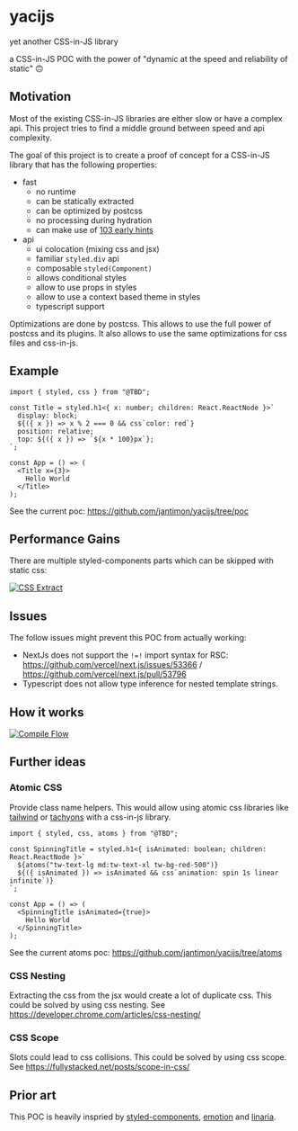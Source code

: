 # yacijs

yet another CSS-in-JS library

a CSS-in-JS POC with the power of "dynamic at the speed and reliability of static" 🙃

## Motivation

Most of the existing CSS-in-JS libraries are either slow or have a complex api. This project tries to find a middle ground between speed and api complexity.

The goal of this project is to create a proof of concept for a CSS-in-JS library that has the following properties:

 - fast
   - no runtime
   - can be statically extracted
   - can be optimized by postcss
   - no processing during hydration
   - can make use of [103 early hints](https://developer.mozilla.org/en-US/docs/Web/HTTP/Status/103)
 - api
   - ui colocation (mixing css and jsx)
   - familiar `styled.div` api
   - composable `styled(Component)`
   - allows conditional styles
   - allow to use props in styles
   - allow to use a context based theme in styles
   - typescript support

Optimizations are done by postcss. This allows to use the full power of postcss and its plugins. It also allows to use the same optimizations for css files and css-in-js.

## Example

```tsx
import { styled, css } from "@TBD";

const Title = styled.h1<{ x: number; children: React.ReactNode }>`
  display: block;
  ${({ x }) => x % 2 === 0 && css`color: red`}
  position: relative;
  top: ${({ x }) => `${x * 100}px`};
`;

const App = () => (
  <Title x={3}>
    Hello World
  </Title>
);
```

See the current poc:
https://github.com/jantimon/yacijs/tree/poc

## Performance Gains

There are multiple styled-components parts which can be skipped with static css:

[![CSS Extract](https://raw.githubusercontent.com/jantimon/yacijs/main/css-extract.gif)](https://raw.githubusercontent.com/jantimon/yacijs/main/css-extract.gif)

## Issues

The follow issues might prevent this POC from actually working:

 - NextJs does not support the `!=!` import syntax for RSC: https://github.com/vercel/next.js/issues/53366 / https://github.com/vercel/next.js/pull/53796
 - Typescript does not allow type inference for nested template strings.

## How it works

[![Compile Flow](https://raw.githubusercontent.com/jantimon/yacijs/main/compile-flow.webp)](https://raw.githubusercontent.com/jantimon/yacijs/main/compile-flow.webp)

## Further ideas

### Atomic CSS

Provide class name helpers. This would allow using atomic css libraries like [tailwind](https://tailwindcss.com/) or [tachyons](https://tachyons.io/) with a css-in-js library.

```tsx
import { styled, css, atoms } from "@TBD";

const SpinningTitle = styled.h1<{ isAnimated: boolean; children: React.ReactNode }>`
  ${atoms("tw-text-lg md:tw-text-xl tw-bg-red-500")}
  ${({ isAnimated }) => isAnimated && css`animation: spin 1s linear infinite`)}
`;

const App = () => (
  <SpinningTitle isAnimated={true}>
    Hello World
  </SpinningTitle>
);
```

See the current atoms poc:
https://github.com/jantimon/yacijs/tree/atoms

### CSS Nesting

Extracting the css from the jsx would create a lot of duplicate css. This could be solved by using css nesting. See https://developer.chrome.com/articles/css-nesting/

### CSS Scope

Slots could lead to css collisions. This could be solved by using css scope. 
See https://fullystacked.net/posts/scope-in-css/

## Prior art

This POC is heavily inspried by [styled-components](https://styled-components.com/), [emotion](https://emotion.sh/docs/introduction) and [linaria](https://github.com/callstack/linaria).

